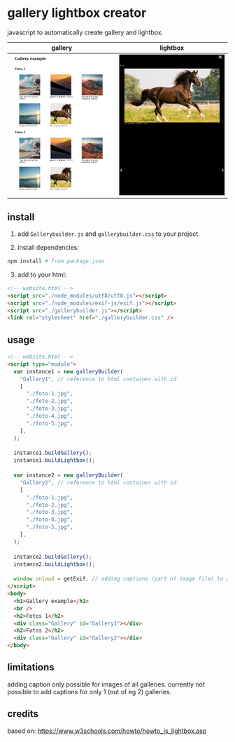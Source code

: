 # gallery lightbox creator

javascript to automatically create gallery and lightbox.

|        gallery         |        lightbox        |
| :--------------------: | :--------------------: |
| ![](./Screenshot1.png) | ![](./Screenshot2.png) |

## install

1. add `Gallerybuilder.js` and `gallerybuilder.css` to your project.

2. install dependencies:

```bash
npm install # from package.json
```

3. add to your html:

```html
<!-- website.html -->
<script src="./node_modules/utf8/utf8.js"></script>
<script src="./node_modules/exif-js/exif.js"></script>
<script src="./gallerybuilder.js"></script>
<link rel="stylesheet" href="./gallerybuilder.css" />
```

## usage

```html
<!-- website.html -->
<script type="module">
  var instance1 = new galleryBuilder(
    "Gallery1", // reference to html container with id
    [
      "./foto-1.jpg",
      "./foto-2.jpg",
      "./foto-3.jpg",
      "./foto-4.jpg",
      "./foto-5.jpg",
    ],
  );

  instance1.buildGallery();
  instance1.buildLightbox();

  var instance2 = new galleryBuilder(
    "Gallery2", // reference to html container with id
    [
      "./foto-1.jpg",
      "./foto-2.jpg",
      "./foto-3.jpg",
      "./foto-4.jpg",
      "./foto-5.jpg",
    ],
  );

  instance2.buildGallery();
  instance2.buildLightbox();

  window.onload = getExif; // adding captions (part of image file) to all images on galery and lightbox
</script>
<body>
  <h1>Gallery example</h1>
  <br />
  <h2>Fotos 1</h2>
  <div class="Gallery" id="Gallery1"></div>
  <h2>Fotos 2</h2>
  <div class="Gallery" id="Gallery2"></div>
</body>
```

## limitations

adding caption only possible for images of all galleries. currently not possible to add captions for only 1 (out of eg 2) galleries.

## credits

based on: https://www.w3schools.com/howto/howto_js_lightbox.asp
